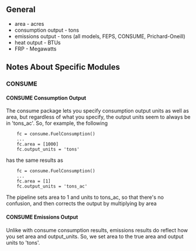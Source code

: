 ## General

 - area - acres
 - consumption output - tons
 - emissions output - tons (all models, FEPS, CONSUME, Prichard-Oneill)
 - heat output - BTUs
 - FRP - Megawatts


## Notes About Specific Modules

### CONSUME

#### CONSUME Consumption Output

The consume package lets you specify consumption output units as well as area,
but regardless of what you specify, the output units seem to always be in
'tons_ac'.  So, for example, the following

```
    fc = consume.FuelConsumption()
    ...
    fc.area = [1000]
    fc.output_units = 'tons'
```

has the same results as

```
    fc = consume.FuelConsumption()
    ...
    fc.area = [1]
    fc.output_units = 'tons_ac'
```

The pipeline sets area to 1 and units to tons_ac, so that there's
no confusion, and then corrects the output by multiplying by area

#### CONSUME Emissions Output

Unlike with consume consumption results, emissions results do reflect how
you set area and output_units.  So, we set area to the true area and
output units to 'tons'.
